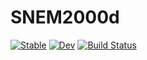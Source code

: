 # SNEM2000d

[![Stable](https://img.shields.io/badge/docs-stable-blue.svg)](https://tphilpott2.github.io/SNEM2000d.jl/stable/)
[![Dev](https://img.shields.io/badge/docs-dev-blue.svg)](https://tphilpott2.github.io/SNEM2000d.jl/dev/)
[![Build Status](https://github.com/tphilpott2/SNEM2000d.jl/actions/workflows/CI.yml/badge.svg?branch=main)](https://github.com/tphilpott2/SNEM2000d.jl/actions/workflows/CI.yml?query=branch%3Amain)
